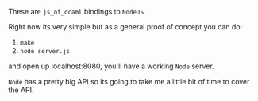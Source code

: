These are `js_of_ocaml` bindings to `NodeJS` 

Right now its very simple but as a general proof of concept you can
do:

1.  `make`
2.  `node server.js`

and open up localhost:8080, you'll have a working `Node` server.

`Node` has a pretty big API so its going to take me a little bit of
time to cover the API.

